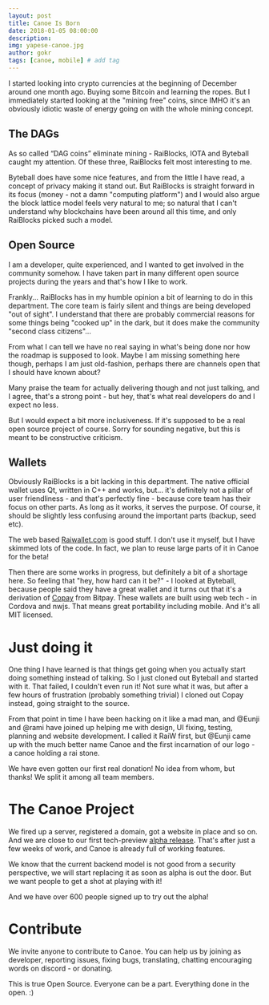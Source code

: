 ```yaml
---
layout: post
title: Canoe Is Born
date: 2018-01-05 08:00:00
description: 
img: yapese-canoe.jpg 
author: gokr
tags: [canoe, mobile] # add tag
---
```


I started looking into crypto currencies at the beginning of December around one month ago. Buying some Bitcoin and learning the ropes. But I immediately started looking at the "mining free" coins, since IMHO it's an obviously idiotic waste of energy going on with the whole mining concept.

## The DAGs
As so called “DAG coins” eliminate mining - RaiBlocks, IOTA and Byteball caught my attention. Of these three, RaiBlocks felt most interesting to me.

Byteball does have some nice features, and from the little I have read, a concept of privacy making it stand out. But RaiBlocks is straight forward in its focus (money - not a damn "computing platform") and I would also argue the block lattice model feels very natural to me; so natural that I can't understand why blockchains have been around all this time, and only RaiBlocks picked such a model.

## Open Source
I am a developer, quite experienced, and I wanted to get involved in the community somehow. I have taken part in many different open source projects during the years and that's how I like to work.

Frankly... RaiBlocks has in my humble opinion a bit of learning to do in this department. The core team is fairly silent and things are being developed "out of sight". I understand that there are probably commercial reasons for some things being "cooked up" in the dark, but it does make the community "second class citizens"...

From what I can tell we have no real saying in what's being done nor how the roadmap is supposed to look. Maybe I am missing something here though, perhaps I am just old-fashion, perhaps there are channels open that I should have known about?

Many praise the team for actually delivering though and not just talking, and I agree, that's a strong point - but hey, that's what real developers do and I expect no less.

But I would expect a bit more inclusiveness. If it's supposed to be a real open source project of course. Sorry for sounding negative, but this is meant to be constructive criticism.

## Wallets

Obviously RaiBlocks is a bit lacking in this department. The native official wallet uses Qt, written in C++ and works, but... it's definitely not a pillar of user friendliness - and that's perfectly fine - because core team has their focus on other parts. As long as it works, it serves the purpose. Of course, it should be slightly less confusing around the important parts (backup, seed etc).

The web based [Raiwallet.com](http://raiwallet.com) is good stuff. I don't use it myself, but I have skimmed lots of the code. In fact, we plan to reuse large parts of it in Canoe for the beta!

Then there are some works in progress, but definitely a bit of a shortage here. So feeling that "hey, how hard can it be?" - I looked at Byteball, because people said they have a great wallet and it turns out that it's a derivation of [Copay](http://copay.io) from Bitpay. These wallets are built using web tech - in Cordova and nwjs. That means great portability including mobile. And it's all MIT licensed.

# Just doing it
One thing I have learned is that things get going when you actually start doing something instead of talking. So I just cloned out Byteball and started with it. That failed, I couldn't even run it! Not sure what it was, but after a few hours of frustration (probably something trivial) I cloned out Copay instead, going straight to the source.

From that point in time I have been hacking on it like a mad man, and @Eunji and @rami have joined up helping me with design, UI fixing, testing, planning and website development. I called it RaiW first, but @Eunji came up with the much better name Canoe and the first incarnation of our logo - a canoe holding a rai stone.

We have even gotten our first real donation! No idea from whom, but thanks! We split it among all team members.

# The Canoe Project
We fired up a server, registered a domain, got a website in place and so on. And we are close to our first tech-preview [alpha release](). That's after just a few weeks of work, and Canoe is already full of working features.

We know that the current backend model is not good from a security perspective, we will start replacing it as soon as alpha is out the door. But we want people to get a shot at playing with it!

And we have over 600 people signed up to try out the alpha!


# Contribute
We invite anyone to contribute to Canoe. You can help us by joining as developer, reporting issues, fixing bugs, translating, chatting encouraging words on discord - or donating.

This is true Open Source. Everyone can be a part. Everything done in the open. :)
